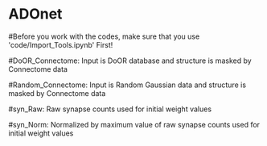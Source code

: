# ADOnet

#Before you work with the codes, make sure that you use 'code/Import_Tools.ipynb' First!

#DoOR_Connectome: Input is DoOR database and structure is masked by Connectome data

#Random_Connectome: Input is Random Gaussian data and structure is masked by Connectome data

#syn_Raw: Raw synapse counts used for initial weight values

#syn_Norm: Normalized by maximum value of raw synapse counts used for initial weight values
